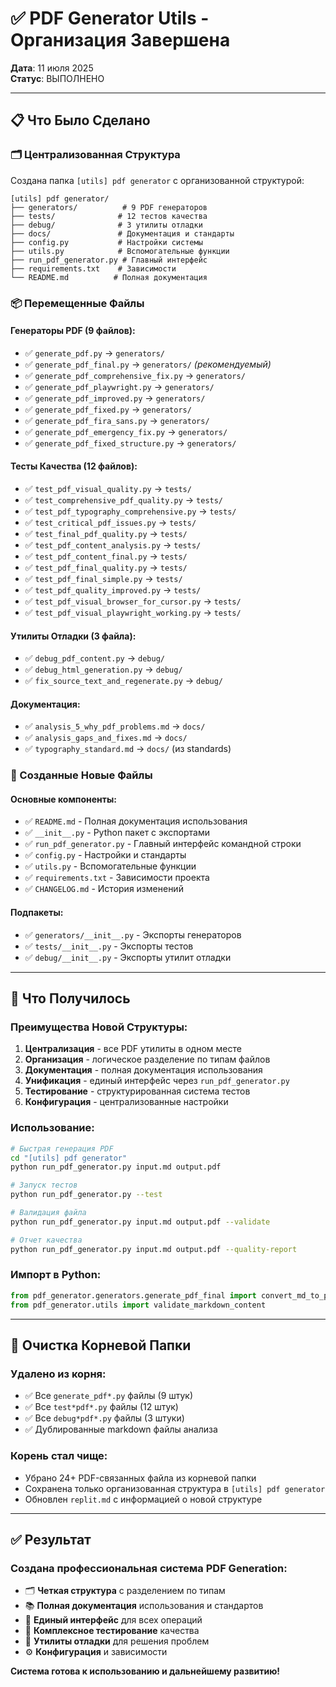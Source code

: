# ✅ PDF Generator Utils - Организация Завершена

**Дата**: 11 июля 2025  
**Статус**: ВЫПОЛНЕНО

---

## 📋 Что Было Сделано

### 🗂️ Централизованная Структура
Создана папка `[utils] pdf generator` с организованной структурой:

```
[utils] pdf generator/
├── generators/          # 9 PDF генераторов
├── tests/              # 12 тестов качества
├── debug/              # 3 утилиты отладки
├── docs/               # Документация и стандарты
├── config.py           # Настройки системы
├── utils.py            # Вспомогательные функции
├── run_pdf_generator.py # Главный интерфейс
├── requirements.txt    # Зависимости
└── README.md          # Полная документация
```

### 📦 Перемещенные Файлы

#### Генераторы PDF (9 файлов):
- ✅ `generate_pdf.py` → `generators/`
- ✅ `generate_pdf_final.py` → `generators/` *(рекомендуемый)*
- ✅ `generate_pdf_comprehensive_fix.py` → `generators/`
- ✅ `generate_pdf_playwright.py` → `generators/`
- ✅ `generate_pdf_improved.py` → `generators/`
- ✅ `generate_pdf_fixed.py` → `generators/`
- ✅ `generate_pdf_fira_sans.py` → `generators/`
- ✅ `generate_pdf_emergency_fix.py` → `generators/`
- ✅ `generate_pdf_fixed_structure.py` → `generators/`

#### Тесты Качества (12 файлов):
- ✅ `test_pdf_visual_quality.py` → `tests/`
- ✅ `test_comprehensive_pdf_quality.py` → `tests/`
- ✅ `test_pdf_typography_comprehensive.py` → `tests/`
- ✅ `test_critical_pdf_issues.py` → `tests/`
- ✅ `test_final_pdf_quality.py` → `tests/`
- ✅ `test_pdf_content_analysis.py` → `tests/`
- ✅ `test_pdf_content_final.py` → `tests/`
- ✅ `test_pdf_final_quality.py` → `tests/`
- ✅ `test_pdf_final_simple.py` → `tests/`
- ✅ `test_pdf_quality_improved.py` → `tests/`
- ✅ `test_pdf_visual_browser_for_cursor.py` → `tests/`
- ✅ `test_pdf_visual_playwright_working.py` → `tests/`

#### Утилиты Отладки (3 файла):
- ✅ `debug_pdf_content.py` → `debug/`
- ✅ `debug_html_generation.py` → `debug/`
- ✅ `fix_source_text_and_regenerate.py` → `debug/`

#### Документация:
- ✅ `analysis_5_why_pdf_problems.md` → `docs/`
- ✅ `analysis_gaps_and_fixes.md` → `docs/`
- ✅ `typography_standard.md` → `docs/` (из standards)

### 🚀 Созданные Новые Файлы

#### Основные компоненты:
- ✅ `README.md` - Полная документация использования
- ✅ `__init__.py` - Python пакет с экспортами
- ✅ `run_pdf_generator.py` - Главный интерфейс командной строки
- ✅ `config.py` - Настройки и стандарты
- ✅ `utils.py` - Вспомогательные функции
- ✅ `requirements.txt` - Зависимости проекта
- ✅ `CHANGELOG.md` - История изменений

#### Подпакеты:
- ✅ `generators/__init__.py` - Экспорты генераторов
- ✅ `tests/__init__.py` - Экспорты тестов
- ✅ `debug/__init__.py` - Экспорты утилит отладки

---

## 🎯 Что Получилось

### Преимущества Новой Структуры:
1. **Централизация** - все PDF утилиты в одном месте
2. **Организация** - логическое разделение по типам файлов
3. **Документация** - полная документация использования
4. **Унификация** - единый интерфейс через `run_pdf_generator.py`
5. **Тестирование** - структурированная система тестов
6. **Конфигурация** - централизованные настройки

### Использование:
```bash
# Быстрая генерация PDF
cd "[utils] pdf generator"
python run_pdf_generator.py input.md output.pdf

# Запуск тестов
python run_pdf_generator.py --test

# Валидация файла
python run_pdf_generator.py input.md output.pdf --validate

# Отчет качества
python run_pdf_generator.py input.md output.pdf --quality-report
```

### Импорт в Python:
```python
from pdf_generator.generators.generate_pdf_final import convert_md_to_pdf_final
from pdf_generator.utils import validate_markdown_content
```

---

## 🧹 Очистка Корневой Папки

### Удалено из корня:
- ✅ Все `generate_pdf*.py` файлы (9 штук)
- ✅ Все `test*pdf*.py` файлы (12 штук)  
- ✅ Все `debug*pdf*.py` файлы (3 штуки)
- ✅ Дублированные markdown файлы анализа

### Корень стал чище:
- Убрано 24+ PDF-связанных файла из корневой папки
- Сохранена только организованная структура в `[utils] pdf generator`
- Обновлен `replit.md` с информацией о новой структуре

---

## ✅ Результат

### Создана профессиональная система PDF Generation:
- 🗂️ **Четкая структура** с разделением по типам
- 📚 **Полная документация** использования и стандартов  
- 🚀 **Единый интерфейс** для всех операций
- 🧪 **Комплексное тестирование** качества
- 🔧 **Утилиты отладки** для решения проблем
- ⚙️ **Конфигурация** и зависимости

**Система готова к использованию и дальнейшему развитию!**